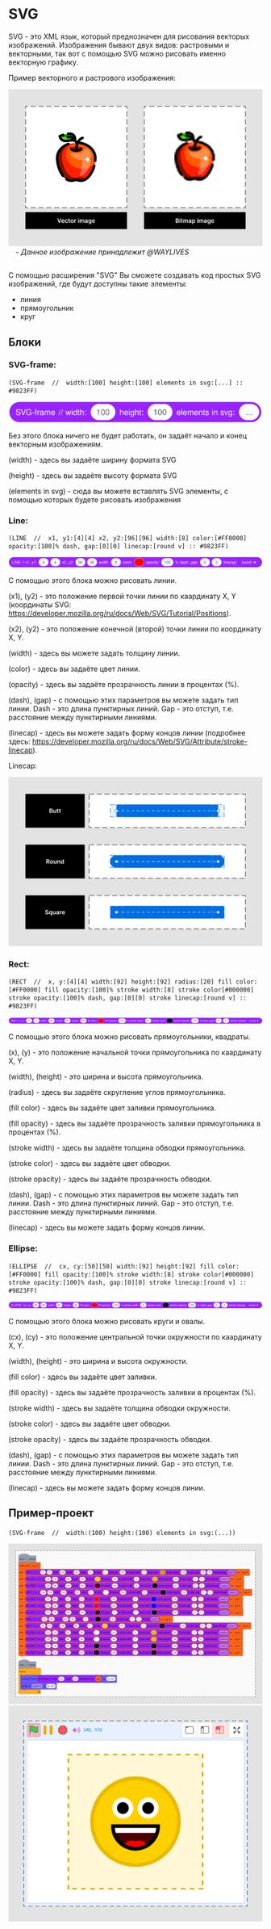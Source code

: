 # SVG

SVG - это XML язык, который преднозначен для рисования векторых изображений. Изображения бывают двух видов: растровыми и векторными, так вот с помощью SVG можно рисовать именно векторную графику.

Пример векторного и растрового изображения:

<img src="https://github.com/WAYLIVES/my-extensions/blob/main/extensions/SVG/doc/11.png">
&emsp;<i>- Данное изображение принадлежит @WAYLIVES</i>

##  

С помощью расширения "SVG" Вы сможете создавать код простых SVG изображений, где будут доступны такие элементы:
- линия
- прямоугольник
- круг

## Блоки
### SVG-frame:
```scratch
(SVG-frame  //  width:[100] height:[100] elements in svg:[...] :: #9823FF)
```
<img src="https://github.com/WAYLIVES/my-extensions/blob/main/extensions/SVG/doc/s1.svg">

Без этого блока ничего не будет работать, он задаёт начало и конец векторным изображениям.

(width) - здесь вы задаёте ширину формата SVG

(height) - здесь вы задаёте высоту формата SVG

(elements in svg) - сюда вы можете вставлять SVG элементы, с помощью которых будете рисовать изображения

### Line:

```scratch
(LINE  //  x1, y1:[4][4] x2, y2:[96][96] width:[8] color:[#FF0000] opacity:[100]% dash, gap:[0][0] linecap:[round v] :: #9823FF)
```
<img src="https://github.com/WAYLIVES/my-extensions/blob/main/extensions/SVG/doc/s2.svg">

С помощью этого блока можно рисовать линии.

(x1), (y2) - это положение первой точки линии по каардинату X, Y (координаты SVG: https://developer.mozilla.org/ru/docs/Web/SVG/Tutorial/Positions).

(x2), (y2) - это положение конечной (второй) точки линии по координату X, Y.

(width) - здесь вы можете задать толщину линии.

(color) - здесь вы задаёте цвет линии.

(opacity) - здесь вы задаёте прозрачность линии в процентах (%).

(dash), (gap) - с помощью этих параметров вы можете задать тип линии. Dash - это длина пунктирных линий. Gap - это отступ, т.е. расстояние между пунктирными линиями. 

(linecap) - здесь вы можете задать форму концов линии (подробнее здесь: https://developer.mozilla.org/ru/docs/Web/SVG/Attribute/stroke-linecap).

Linecap:

<img src="https://github.com/WAYLIVES/my-extensions/blob/main/extensions/SVG/doc/14.svg">

### Rect:

```scratch
(RECT  //  x, y:[4][4] width:[92] height:[92] radius:[20] fill color:[#FF0000] fill opacity:[100]% stroke width:[8] stroke color[#000000] stroke opacity:[100]% dash, gap:[0][0] stroke linecap:[round v] :: #9823FF)
```
<img src="https://github.com/WAYLIVES/my-extensions/blob/main/extensions/SVG/doc/s3.svg">

С помощью этого блока можно рисовать прямоугольники, квадраты.

(x), (y) - это положение начальной точки прямоугольника по каардинату X, Y.

(width), (height) - это ширина и высота прямоугольника.

(radius) - здесь вы задаёте скругление углов прямоугольника.

(fill color) - здесь вы задаёте цвет заливки прямоугольника.

(fill opacity) - здесь вы задаёте прозрачность заливки прямоугольника в процентах (%).

(stroke width) - здесь вы задаёте толщина обводки прямоугольника.

(stroke color) - здесь вы задаёте цвет обводки.

(stroke opacity) - здесь вы задаёте прозрачность обводки.

(dash), (gap) - с помощью этих параметров вы можете задать тип линии. Dash - это длина пунктирных линий. Gap - это отступ, т.е. расстояние между пунктирными линиями. 

(linecap) - здесь вы можете задать форму концов линии.

### Ellipse:

```scratch
(ELLIPSE  //  cx, cy:[50][50] width:[92] height:[92] fill color:[#FF0000] fill opacity:[100]% stroke width:[8] stroke color[#000000] stroke opacity:[100]% dash, gap:[0][0] stroke linecap:[round v] :: #9823FF)
```
<img src="https://github.com/WAYLIVES/my-extensions/blob/main/extensions/SVG/doc/s4.svg">

С помощью этого блока можно рисовать круги и овалы.

(cx), (cy) - это положение центральной точки окружности по каардинату X, Y.

(width), (height) - это ширина и высота окружности.

(fill color) - здесь вы задаёте цвет заливки.

(fill opacity) - здесь вы задаёте прозрачность заливки в процентах (%).

(stroke width) - здесь вы задаёте толщина обводки окружности.

(stroke color) - здесь вы задаёте цвет обводки.

(stroke opacity) - здесь вы задаёте прозрачность обводки.

(dash), (gap) - с помощью этих параметров вы можете задать тип линии. Dash - это длина пунктирных линий. Gap - это отступ, т.е. расстояние между пунктирными линиями. 

(linecap) - здесь вы можете задать форму концов линии.

## Пример-проект

```scratch
(SVG-frame  //  width:(100) height:(100) elements in svg:(...))
```

<img src="https://github.com/WAYLIVES/my-extensions/blob/main/extensions/SVG/doc/12.png">
<img src="https://github.com/WAYLIVES/my-extensions/blob/main/extensions/SVG/doc/13.png">
